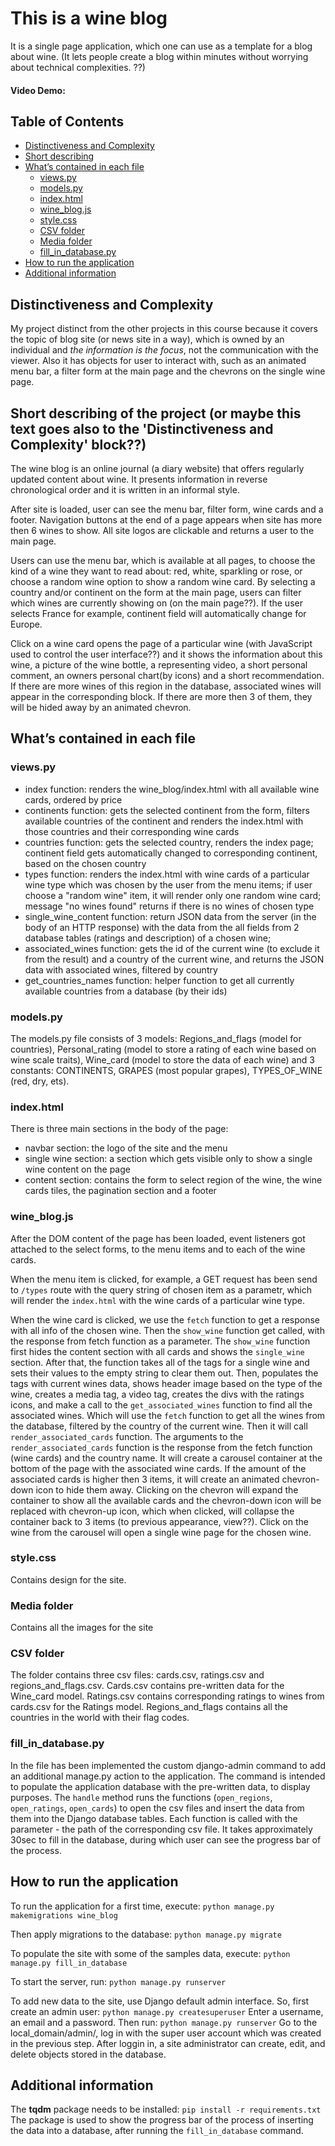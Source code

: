 # This is a wine blog 
It is a single page application, which one can use as a template for a blog about wine. (It lets people create a blog within minutes without worrying about technical complexities. ??)
#### Video Demo:  <URL HERE>
## Table of Contents

* [Distinctiveness and Complexity](#distinctiveness-and-complexity)
* [Short describing](#short-describing-of-the-project)
* [What’s contained in each file](#what’s-contained-in-each-file)
    * [views.py](#views.py)
    * [models.py](#models.py)
    * [index.html](#index.html)
    * [wine_blog.js](#wine_blog.js)
    * [style.css](#style.css)
    * [CSV folder](#csv-files)
    * [Media folder](#media-folder)
    * [fill_in_database.py](#fill_in_database.py)
* [How to run the application](#how-to-run-the-application)
* [Additional information](#additional-information)

## Distinctiveness and Complexity
My project distinct from the other projects in this course because it covers the topic of blog site (or news site in a way), 
which is owned by an individual and *the information is the focus*, not the communication with the viewer. 
Also it has objects for user to interact with, such as an animated menu bar, a filter form at the main page and the chevrons on the single wine page. 

## Short describing of the project (or maybe this text goes also to the 'Distinctiveness and Complexity' block??)
The wine blog is an online journal (a diary website) that offers regularly updated content about wine. 
It presents information in reverse chronological order and it is written in an informal style.

After site is loaded, user can see the menu bar, filter form, wine cards and a footer.
Navigation buttons at the end of a page appears when site has more then 6 wines to show. All site logos are clickable and returns a user to the main page.

Users can use the menu bar, which is available at all pages, to choose the kind of a wine they want to read about: red, white, sparkling or rose, 
or choose a random wine option to show a random wine card.
By selecting a country and/or continent on the form at the main page, users can filter which wines are currently showing on (on the main page??). 
If the user selects France for example, continent field will automatically change for Europe.

Click on a wine card opens the page of a particular wine (with JavaScript used to control the user interface??) and it shows the information about this wine, 
a picture of the wine bottle, a representing video, a short personal comment, an owners personal chart(by icons) and a short recommendation. 
If there are more wines of this region in the database, associated wines will appear in the corresponding block. 
If there are more then 3 of them, they will be hided away by an animated chevron.


## What’s contained in each file
 ### views.py
 - index function: renders the wine_blog/index.html with all available  wine cards, ordered by price
 - continents function: gets the selected continent from the form, filters available countries of the continent and renders the index.html with those countries and their corresponding wine cards
 - countries function: gets the selected country, renders the index page; continent field gets automatically  changed to corresponding continent, based on the chosen  country
 - types function: renders the index.html with wine cards of a particular wine type which was chosen  by the user from the menu items; if user choose a "random wine" item,
it will render only one random wine card; message "no wines found" returns if there is no wines of chosen  type
 - single_wine_content function: return JSON data from the server (in the body of an HTTP response) with the data from the all fields from 2 database tables (ratings and description) of a chosen  wine; 
 - associated_wines function: gets the id of the current wine (to exclude it from the result) and a country of the current wine, and returns the JSON data with associated  wines, filtered by country
 - get_countries_names function: helper function to get all currently available countries from a database (by their ids)

### models.py
The models.py file consists of 3 models: 
Regions_and_flags (model for countries), 
Personal_rating (model to store a rating of each wine based on wine scale traits), 
Wine_card (model to store the data of each wine) 
and 3 constants: CONTINENTS, GRAPES (most popular grapes), TYPES_OF_WINE (red, dry, ets).

### index.html
There is three main sections in the body of the page:
- navbar section: the logo of the site and the menu 
- single wine section: a section which gets visible  only to show a single wine content on the page
- content section: contains the form to select region of the wine, the wine cards tiles, the pagination section and a footer

### wine_blog.js 
After the DOM content of the page has been loaded, event listeners got attached to the select forms, to the menu items and to each of the wine cards.

When the menu item is clicked, for example, a GET request has been send to `/types` route with the query string of chosen  item as a parametr, 
which will render the `index.html` with the wine cards of a particular wine type. 

When the wine card is clicked, we use the `fetch` function to get a response with all info of the chosen  wine. 
Then the `show_wine` function get called, with the response from fetch function as a parameter. 
The `show_wine` function first hides the content section with all cards and shows the `single_wine` section. 
After that, the function takes all of the tags for a single wine and sets their values to the empty string to clear them out. 
Then, populates the tags with current wines data, shows header image based on the type of the wine, creates a media tag, a video tag, 
creates the divs with the ratings icons, and make a call to the `get_associated_wines` function to find all the associated wines. 
Which will use the `fetch` function to get all the wines from the database, filtered by the country of the current wine. 
Then it will call `render_associated_cards` function. 
The arguments to the `render_associated_cards` function is the response from the fetch function (wine cards) and the country name. 
It will create a carousel container at the bottom of the page with the associated wine cards. 
If the amount of the associated cards is higher then 3 items, it will create an animated chevron-down icon to hide them away. 
Clicking on the chevron will expand the container to show all the available cards and the chevron-down icon will be replaced with chevron-up icon, 
which when clicked, will collapse the container back to 3 items (to previous appearance, view??). 
Click on the wine from the carousel will open a single wine page for the chosen  wine.

### style.css 
Contains design for the site.

### Media folder
Contains all the images for the site

### CSV folder
The folder contains three csv files: cards.csv, ratings.csv and regions_and_flags.csv. 
Cards.csv contains pre-written data for the Wine_card model.
Ratings.csv contains corresponding ratings to wines from cards.csv for the Ratings model.
Regions_and_flags contains all the countries in the world with their flag codes.

### fill_in_database.py 
In the file has been implemented the custom django-admin command to add an additional manage.py action to the application. 
The command is intended to populate the application database with the pre-written data, to display purposes.
The `handle` method runs the functions (`open_regions`, `open_ratings`, `open_cards`) to open the csv files and insert the data from them into the Django database tables. 
Each function is called with the parameter - the path of the corresponding csv file.
It takes approximately 30sec to fill in the database, during which user can see the progress bar of the process.


## How to run the application
To run the application for a first time, execute:
```python manage.py makemigrations wine_blog``` 

Then apply migrations to the database:
```python manage.py migrate```

To populate the site with some of the samples data, execute: 
```python manage.py fill_in_database```

To start the server, run:
```python manage.py runserver```

To add new data to the site, use Django default admin interface. So, first create an admin user:
```python manage.py createsuperuser```
Enter a username, an email and a password. Then run:
```python manage.py runserver```
Go to the local_domain/admin/, log in with the super user account which was created in the previous step.
After loggin in, a site administrator can create, edit, and delete objects stored in the database.

## Additional information
The **tqdm** package needs to be installed:
```pip install -r requirements.txt```
The package is used to show the progress bar of the process of inserting the data into a database, after running the `fill_in_database` command.